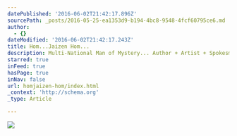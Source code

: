 ```yaml
---
datePublished: '2016-06-02T21:42:17.896Z'
sourcePath: _posts/2016-05-25-ea1353d9-b194-4bc8-9548-4fcf60795ce6.md
author:
  - {}
dateModified: '2016-06-02T21:42:17.243Z'
title: Hom...Jaizen Hom...
description: Multi-National Man of Mystery... Author + Artist + Spokesmodel + Actor + Producer
starred: true
inFeed: true
hasPage: true
inNav: false
url: homjaizen-hom/index.html
_context: 'http://schema.org'
_type: Article

---
```

![](https://the-grid-user-content.s3-us-west-2.amazonaws.com/68512221-6f69-49fc-a2ab-5fb2371877a3.jpg)
